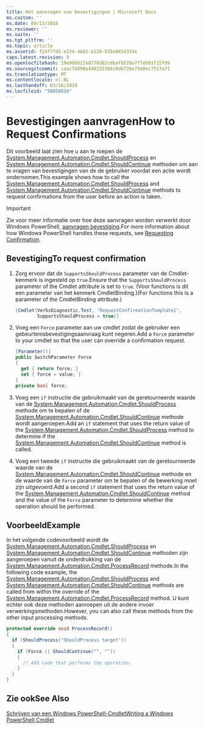 ```yaml
---
title: Het aanvragen van bevestigingen | Microsoft Docs
ms.custom: ''
ms.date: 09/13/2016
ms.reviewer: ''
ms.suite: ''
ms.tgt_pltfrm: ''
ms.topic: article
ms.assetid: f24f77d5-e224-4b62-b128-535e045d333e
caps.latest.revision: 9
ms.openlocfilehash: 19e96b612a8778d82cdbafb528a7ffeb01f15f99
ms.sourcegitcommit: caac7d098a448232304c9d6728e7340ec7517a71
ms.translationtype: MT
ms.contentlocale: nl-NL
ms.lasthandoff: 03/16/2019
ms.locfileid: "58058816"
---
```

# <a name="how-to-request-confirmations"></a><span data-ttu-id="b9e05-102">Bevestigingen aanvragen</span><span class="sxs-lookup"><span data-stu-id="b9e05-102">How to Request Confirmations</span></span>

<span data-ttu-id="b9e05-103">Dit voorbeeld laat zien hoe u aan te roepen de [System.Management.Automation.Cmdlet.ShouldProcess](/dotnet/api/System.Management.Automation.Cmdlet.ShouldProcess) en [System.Management.Automation.Cmdlet.ShouldContinue](/dotnet/api/System.Management.Automation.Cmdlet.ShouldContinue) methoden om aan te vragen van bevestigingen van de de gebruiker voordat een actie wordt ondernomen.</span><span class="sxs-lookup"><span data-stu-id="b9e05-103">This example shows how to call the [System.Management.Automation.Cmdlet.ShouldProcess](/dotnet/api/System.Management.Automation.Cmdlet.ShouldProcess) and [System.Management.Automation.Cmdlet.ShouldContinue](/dotnet/api/System.Management.Automation.Cmdlet.ShouldContinue) methods to request confirmations from the user before an action is taken.</span></span>

> [!IMPORTANT]
> <span data-ttu-id="b9e05-104">Zie voor meer informatie over hoe deze aanvragen worden verwerkt door Windows PowerShell, [aanvragen bevestiging](./requesting-confirmation-from-cmdlets.md).</span><span class="sxs-lookup"><span data-stu-id="b9e05-104">For more information about how Windows PowerShell handles these requests, see [Requesting Confirmation](./requesting-confirmation-from-cmdlets.md).</span></span>

## <a name="to-request-confirmation"></a><span data-ttu-id="b9e05-105">Bevestiging</span><span class="sxs-lookup"><span data-stu-id="b9e05-105">To request confirmation</span></span>

1. <span data-ttu-id="b9e05-106">Zorg ervoor dat de `SupportsShouldProcess` parameter van de Cmdlet-kenmerk is ingesteld op `true`.</span><span class="sxs-lookup"><span data-stu-id="b9e05-106">Ensure that the `SupportsShouldProcess` parameter of the Cmdlet attribute is set to `true`.</span></span> <span data-ttu-id="b9e05-107">(Voor functions is dit een parameter van het kenmerk CmdletBinding.)</span><span class="sxs-lookup"><span data-stu-id="b9e05-107">(For functions this is a parameter of the CmdletBinding attribute.)</span></span>

    ```csharp
    [Cmdlet(VerbsDiagnostic.Test, "RequestConfirmationTemplate1",
            SupportsShouldProcess = true)]
    ```

2. <span data-ttu-id="b9e05-108">Voeg een `Force` parameter aan uw cmdlet zodat de gebruiker een gebeurtenisbevestigingsaanvraag kunt negeren.</span><span class="sxs-lookup"><span data-stu-id="b9e05-108">Add a `Force` parameter to your cmdlet so that the user can override a confirmation request.</span></span>

    ```csharp
    [Parameter()]
    public SwitchParameter Force
    {
      get { return force; }
      set { force = value; }
    }
    private bool force;
    ```

3. <span data-ttu-id="b9e05-109">Voeg een `if` instructie die gebruikmaakt van de geretourneerde waarde van de [System.Management.Automation.Cmdlet.ShouldProcess](/dotnet/api/System.Management.Automation.Cmdlet.ShouldProcess) methode om te bepalen of de [System.Management.Automation.Cmdlet.ShouldContinue](/dotnet/api/System.Management.Automation.Cmdlet.ShouldContinue) methode wordt aangeroepen.</span><span class="sxs-lookup"><span data-stu-id="b9e05-109">Add an `if` statement that uses the return value of the [System.Management.Automation.Cmdlet.ShouldProcess](/dotnet/api/System.Management.Automation.Cmdlet.ShouldProcess) method to determine if the [System.Management.Automation.Cmdlet.ShouldContinue](/dotnet/api/System.Management.Automation.Cmdlet.ShouldContinue) method is called.</span></span>

4. <span data-ttu-id="b9e05-110">Voeg een tweede `if` instructie die gebruikmaakt van de geretourneerde waarde van de [System.Management.Automation.Cmdlet.ShouldContinue](/dotnet/api/System.Management.Automation.Cmdlet.ShouldContinue) methode en de waarde van de `Force` parameter om te bepalen of de bewerking moet zijn uitgevoerd.</span><span class="sxs-lookup"><span data-stu-id="b9e05-110">Add a second `if` statement that uses the return value of the [System.Management.Automation.Cmdlet.ShouldContinue](/dotnet/api/System.Management.Automation.Cmdlet.ShouldContinue) method and the value of the `Force` parameter to determine whether the operation should be performed.</span></span>

## <a name="example"></a><span data-ttu-id="b9e05-111">Voorbeeld</span><span class="sxs-lookup"><span data-stu-id="b9e05-111">Example</span></span>

<span data-ttu-id="b9e05-112">In het volgende codevoorbeeld wordt de [System.Management.Automation.Cmdlet.ShouldProcess](/dotnet/api/System.Management.Automation.Cmdlet.ShouldProcess) en [System.Management.Automation.Cmdlet.ShouldContinue](/dotnet/api/System.Management.Automation.Cmdlet.ShouldContinue) methoden zijn aangeroepen vanuit de onderdrukking van de [System.Management.Automation.Cmdlet.ProcessRecord](/dotnet/api/System.Management.Automation.Cmdlet.ProcessRecord) methode.</span><span class="sxs-lookup"><span data-stu-id="b9e05-112">In the following code example, the [System.Management.Automation.Cmdlet.ShouldProcess](/dotnet/api/System.Management.Automation.Cmdlet.ShouldProcess) and [System.Management.Automation.Cmdlet.ShouldContinue](/dotnet/api/System.Management.Automation.Cmdlet.ShouldContinue) methods are called from within the override of the [System.Management.Automation.Cmdlet.ProcessRecord](/dotnet/api/System.Management.Automation.Cmdlet.ProcessRecord) method.</span></span> <span data-ttu-id="b9e05-113">U kunt echter ook deze methoden aanroepen uit de andere invoer verwerkingsmethoden.</span><span class="sxs-lookup"><span data-stu-id="b9e05-113">However, you can also call these methods from the other input processing methods.</span></span>

```csharp
protected override void ProcessRecord()
{
  if (ShouldProcess("ShouldProcess target"))
  {
    if (Force || ShouldContinue("", ""))
    {
      // Add code that performs the operation.
    }
  }
}
```

## <a name="see-also"></a><span data-ttu-id="b9e05-114">Zie ook</span><span class="sxs-lookup"><span data-stu-id="b9e05-114">See Also</span></span>

[<span data-ttu-id="b9e05-115">Schrijven van een Windows PowerShell-Cmdlet</span><span class="sxs-lookup"><span data-stu-id="b9e05-115">Writing a Windows PowerShell Cmdlet</span></span>](./writing-a-windows-powershell-cmdlet.md)
